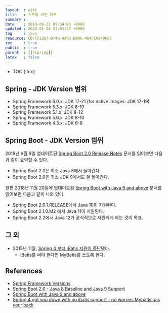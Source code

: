 ```yaml
---
layout  : wiki
title   : 스프링 버전 체크
summary : 
date    : 2019-09-21 09:34:43 +0900
updated : 2023-01-28 23:01:57 +0900
tag     : java
resource: CB/CF2267-D748-4A03-BBA6-4B4CCA849FEC
toc     : true
public  : true
parent  : [[/spring]]
latex   : false
---
```

* TOC
{:toc}

## Spring - JDK Version 범위

* Spring Framework 6.0.x: JDK 17-21 (for native images: JDK 17-19)
* Spring Framework 5.3.x: JDK 8-19
* Spring Framework 5.1.x: JDK 8-12
* Spring Framework 5.0.x: JDK 8-10
* Spring Framework 4.3.x: JDK 6-8

## Spring Boot - JDK Version 범위

2019년 9월 9일 업데이트된 [Spring Boot 2.0 Release Notes][sb2.0] 문서를 읽어보면 다음과 같이 요약할 수 있다.

* Spring Boot 2.0은 최소 Java 8에서 돌아간다.
* Spring Boot 2.0은 최소 JDK 9에서도 잘 돌아간다.

한편 2018년 11월 20일에 업데이트된 [Spring Boot with Java 9 and above][sb-java9] 문서를 읽어보면 다음과 같이 나와 있다.

* Spring Boot 2.0.1.RELEASE에서 Java 10이 지원된다.
* Spring Boot 2.1.0.M2 에서 Java 11이 지원된다.
* Spring Boot 2.2에서 Java 12가 공식적으로 지원되게 하는 것이 목표.

## 그 외

* 2015년 11월, [Spring 4 부터 iBatis 지원이 중단][mybatis]됐다.
    * iBatis를 써야 한다면 MyBatis를 쓰도록 한다.


## References

* [Spring Framework Versions][spring-versions]
* [Spring Boot 2.0 - Java 8 Baseline and Java 9 Support][sb2.0]
* [Spring Boot with Java 9 and above][sb-java9]
* [Spring 4 got you down with no ibatis support - no worries Mybatis has your back][mybatis]


[spring-versions]: https://github.com/spring-projects/spring-framework/wiki/Spring-Framework-Versions
[sb2.0]: https://github.com/spring-projects/spring-boot/wiki/Spring-Boot-2.0-Release-Notes#java-8-baseline-and-java-9-support
[sb-java9]: https://github.com/spring-projects/spring-boot/wiki/Spring-Boot-with-Java-9-and-above
[mybatis]: https://blog.mybatis.org/2015/11/spring-4-got-you-down-with-no-ibatis.html

